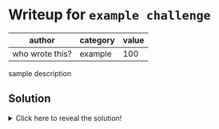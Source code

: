# Writeup for `example challenge`

|      author     | category | value |
|-----------------|----------|-------|
| who wrote this? | example  |  100  |

sample description

## Solution

<details>
<summary>Click here to reveal the solution!</summary>

### The Big Idea

TODO: Fill out the big idea.

### Walkthrough

1. TODO: Fill out the walkthrough.
2. TODO: Some more steps.

### Flag(s)

- `PREFIX{3xampl3_f1ag}`
- `PREFIX{3xampl3_case_insensITIVE_flag}`

</details>
